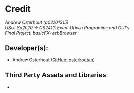 Credit
=======
_Andrew Osterhout (a02201315)_<br/>
_USU: Sp2020 -> CS2410: Event Driven Programing and GUI's_<br/>
_Final Project: basicFX-webBrowser_

## Developer(s):
 - Andrew Osterhout ([GitHub: osterhoutan]())


## Third Party Assets and Libraries:
 - 